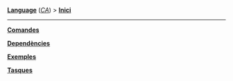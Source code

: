 **[Language][1]** (*[CA][2]*) > **[Inici][2]**

***

**[Comandes][3]**

**[Dependències][4]**

**[Exemples][5]**

**[Tasques][6]**

[1]: Select-your-language
[2]: Català---Inici
[3]: Català---Comandes
[4]: Català---Dependencies
[5]: Català---Exemples
[6]: Català---Tasques